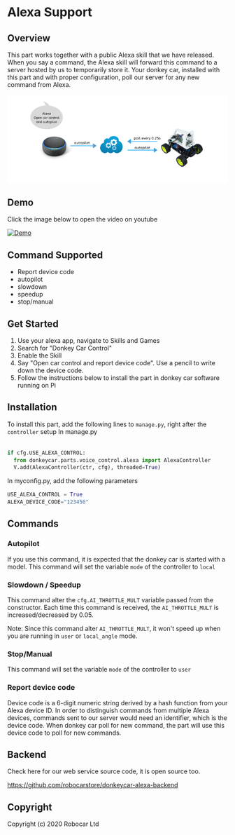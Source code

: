 # Alexa Support
## Overview
This part works together with a public Alexa skill that we have released. When you say a command, the Alexa skill will forward this command to a server hosted by us to temporarily store it. Your donkey car, installed with this part and with proper configuration, poll our server for any new command from Alexa.

![alt text](alexa_overview.png "Overview")


## Demo
Click the image below to open the video on youtube

[![Demo](https://img.youtube.com/vi/Q3kYmy0yjmc/0.jpg)](https://www.youtube.com/watch?v=Q3kYmy0yjmc)

## Command Supported
- Report device code
- autopilot
- slowdown
- speedup
- stop/manual

## Get Started
1. Use your alexa app, navigate to Skills and Games
2. Search for "Donkey Car Control"
3. Enable the Skill
4. Say "Open car control and report device code". Use a pencil to write down the device code.
5. Follow the instructions below to install the part in donkey car software running on Pi


## Installation
To install this part, add the following lines to `manage.py`, right after the `controller` setup
In manage.py
```python

if cfg.USE_ALEXA_CONTROL:
  from donkeycar.parts.voice_control.alexa import AlexaController
  V.add(AlexaController(ctr, cfg), threaded=True)
```

In myconfig.py, add the following parameters
```python
USE_ALEXA_CONTROL = True
ALEXA_DEVICE_CODE="123456"
```

## Commands
### Autopilot
If you use this command, it is expected that the donkey car is started with a model. This command will set the variable `mode` of the controller to `local`

### Slowdown / Speedup

This command alter the `cfg.AI_THROTTLE_MULT` variable passed from the constructor. Each time this command is received, the `AI_THROTTLE_MULT` is increased/decreased by 0.05.

Note: Since this command alter `AI_THROTTLE_MULT`, it won't speed up when you are running in `user` or `local_angle` mode.

### Stop/Manual
This command will set the variable `mode` of the controller to `user`

### Report device code
Device code is a 6-digit numeric string derived by a hash function from your Alexa device ID. In order to distinguish commands from multiple Alexa devices, commands sent to our server would need an identifier, which is the device code. When donkey car poll for new command, the part will use this device code to poll for new commands.

## Backend
Check here for our web service source code, it is open source too.

https://github.com/robocarstore/donkeycar-alexa-backend

## Copyright
Copyright (c) 2020 Robocar Ltd
